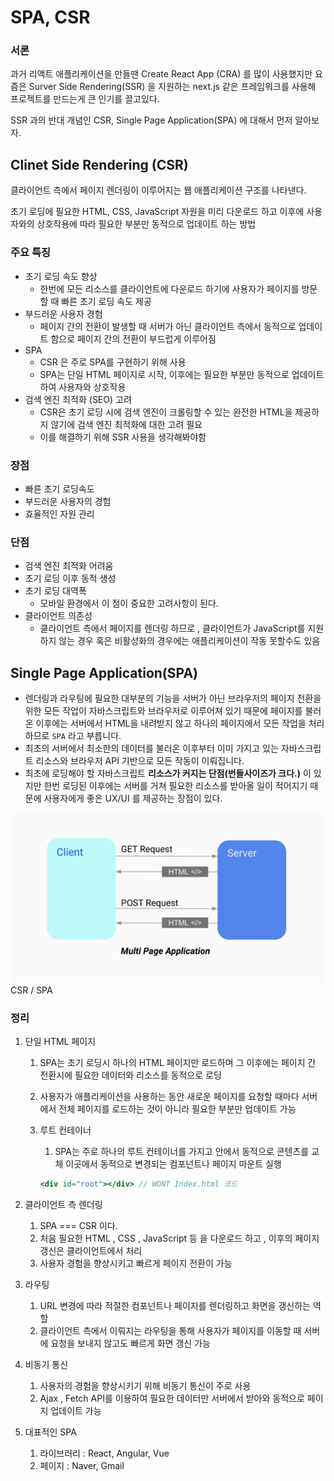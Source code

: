 # SPA, CSR

### 서론

과거 리액트 애플리케이션을 만들땐 Create React App (CRA) 를 많이 사용했지만 요즘은 Surver Side Rendering(SSR) 을 지원하는 next.js 같은 프레임워크를 사용해 프로젝트를 만드는게 큰 인기를 끌고있다.

SSR 과의 반대 개념인 CSR, Single Page Application(SPA) 에 대해서 먼저 알아보자.

## Clinet Side Rendering (CSR)

클라이언트 측에서 페이지 렌더링이 이루어지는 웹 애플리케이션 구조를 나타낸다.

초기 로딩에 필요한 HTML, CSS, JavaScript 자원을 미리 다운로드 하고 이후에 사용자와의 상호작용에 따라 필요한 부분만 동적으로 업데이트 하는 방법

### 주요 특징

- 초기 로딩 속도 향상
  - 한번에 모든 리소스를 클라이언트에 다운로드 하기에 사용자가 페이지를 방문할 때 빠른 초기 로딩 속도 제공
- 부드러운 사용자 경험
  - 페이지 간의 전환이 발생할 때 서버가 아닌 클라이언트 측에서 동적으로 업데이트 함으로 페이지 간의 전환이 부드럽게 이루어짐
- SPA
  - CSR 은 주로 SPA를 구현하기 위해 사용
  - SPA는 단일 HTML 페이지로 시작, 이후에는 필요한 부분만 동적으로 업데이트하여 사용자와 상호작용
- 검색 엔진 최적화 (SEO) 고려
  - CSR은 초기 로딩 시에 검색 엔진이 크롤링할 수 있는 완전한 HTML을 제공하지 않기에 검색 엔진 최적화에 대한 고려 필요
  - 이를 해결하기 위해 SSR 사용을 생각해봐야함

### 장점

- 빠른 초기 로딩속도
- 부드러운 사용자의 경험
- 효율적인 자원 관리

### 단점

- 검색 엔진 최적화 어려움
- 초기 로딩 이후 동적 생성
- 초기 로딩 대역폭
  - 모바일 환경에서 이 점이 중요한 고려사항이 된다.
- 클라이언트 의존성
  - 클라이언트 측에서 페이지를 렌더링 하므로 , 클라이언트가 JavaScript를 지원하지 않는 경우 혹은 비활성화의 경우에는 애플리케이션이 작동 못할수도 있음

## Single Page Application(SPA)

- 렌더링과 라우팅에 필요한 대부분의 기능을 서버가 아닌 브라우저의 페이지 전환을 위한 모든 작업이 자바스크립트와 브라우저로 이루어져 있기 때문에 페이지를 불러온 이후에는 서버에서 HTML을 내려받지 않고 하나의 페이지에서 모든 작업을 처리하므로 `SPA` 라고 부릅니다.
- 최초의 서버에서 최소한의 데이터를 불러온 이후부터 이미 가지고 있는 자바스크립트 리소스와 브라우저 API 기반으로 모든 작동이 이뤄집니다.
- 최초에 로딩해야 할 자바스크립트 **리소스가 커지는 단점(번들사이즈가 크다.)** 이 있지만 한번 로딩된 이후에는 서버를 거쳐 필요한 리소스를 받아올 일이 적어지기 때문에 사용자에게 좋은 UX/UI 를 제공하는 장점이 있다.

![CSR/SPA](CSR/SPA.png)
CSR / SPA

### 정리

1. 단일 HTML 페이지

   1. SPA는 초기 로딩시 하나의 HTML 페이지만 로드하며 그 이후에는 페이지 간 전환시에 필요한 데이터와 리소스를 동적으로 로딩
   2. 사용자가 애플리케이션을 사용하는 동안 새로운 페이지를 요청할 때마다 서버에서 전체 페이지를 로드하는 것이 아니라 필요한 부분만 업데이트 가능
   3. 루트 컨테이너

      1. SPA는 주로 하나의 루트 컨테이너를 가지고 안에서 동적으로 콘텐츠를 교체
         이곳에서 동적으로 변경되는 컴포넌트나 페이지 마운트 실행

      ```jsx
      <div id="root"></div> // WONT Index.html 코드
      ```

2. 클라이언트 측 렌더링

   1. SPA === CSR 이다.
   2. 처음 필요한 HTML , CSS , JavaScript 등 을 다운로드 하고 , 이후의 페이지 갱신은 클라이언트에서 처리
   3. 사용자 경험을 향상시키고 빠르게 페이지 전환이 가능

3. 라우팅
   1. URL 변경에 따라 적절한 컴포넌트나 페이지를 렌더링하고 화면을 갱신하는 역할
   2. 클라이언트 측에서 이뤄지는 라우팅을 통해 사용자가 페이지를 이동할 때 서버에 요청을 보내지 않고도 빠르게 화면 갱신 가능
4. 비동기 통신

   1. 사용자의 경험을 향상시키기 위해 비동기 통신이 주로 사용
   2. Ajax , Fetch API를 이용하여 필요한 데이터만 서버에서 받아와 동적으로 페이지 업데이트 가능

5. 대표적인 SPA
   1. 라이브러리 : React, Angular, Vue
   2. 페이지 : Naver, Gmail
